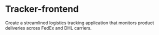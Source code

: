 # Tracker-frontend
Create a streamlined logistics tracking application that monitors product deliveries across FedEx and DHL carriers.
